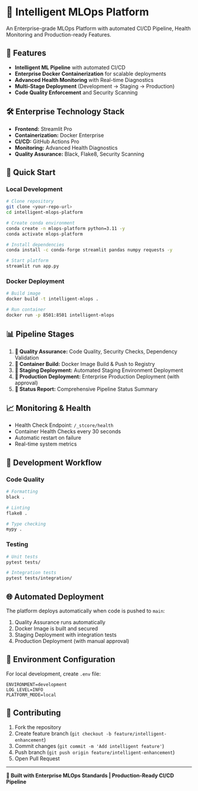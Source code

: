 # 🚀 Intelligent MLOps Platform

An Enterprise-grade MLOps Platform with automated CI/CD Pipeline, Health Monitoring and Production-ready Features.

## 🎯 Features

- **Intelligent ML Pipeline** with automated CI/CD
- **Enterprise Docker Containerization** for scalable deployments  
- **Advanced Health Monitoring** with Real-time Diagnostics
- **Multi-Stage Deployment** (Development → Staging → Production)
- **Code Quality Enforcement** and Security Scanning

## 🛠️ Enterprise Technology Stack

- **Frontend:** Streamlit Pro
- **Containerization:** Docker Enterprise
- **CI/CD:** GitHub Actions Pro
- **Monitoring:** Advanced Health Diagnostics
- **Quality Assurance:** Black, Flake8, Security Scanning

## 🚀 Quick Start

### Local Development
```bash
# Clone repository
git clone <your-repo-url>
cd intelligent-mlops-platform

# Create conda environment
conda create -n mlops-platform python=3.11 -y
conda activate mlops-platform

# Install dependencies
conda install -c conda-forge streamlit pandas numpy requests -y

# Start platform
streamlit run app.py
```

### Docker Deployment
```bash
# Build image
docker build -t intelligent-mlops .

# Run container
docker run -p 8501:8501 intelligent-mlops
```

## 📊 Pipeline Stages

1. **🧪 Quality Assurance:** Code Quality, Security Checks, Dependency Validation
2. **🐳 Container Build:** Docker Image Build & Push to Registry
3. **🚀 Staging Deployment:** Automated Staging Environment Deployment
4. **🌟 Production Deployment:** Enterprise Production Deployment (with approval)
5. **📢 Status Report:** Comprehensive Pipeline Status Summary

## 📈 Monitoring & Health

- Health Check Endpoint: `/_stcore/health`
- Container Health Checks every 30 seconds
- Automatic restart on failure
- Real-time system metrics

## 🔧 Development Workflow

### Code Quality
```bash
# Formatting
black .

# Linting  
flake8 .

# Type checking
mypy .
```

### Testing
```bash
# Unit tests
pytest tests/

# Integration tests
pytest tests/integration/
```

## 🌐 Automated Deployment

The platform deploys automatically when code is pushed to `main`:

1. Quality Assurance runs automatically
2. Docker Image is built and secured
3. Staging Deployment with integration tests
4. Production Deployment (with manual approval)

## 📝 Environment Configuration

For local development, create `.env` file:
```
ENVIRONMENT=development
LOG_LEVEL=INFO
PLATFORM_MODE=local
```

## 🤝 Contributing

1. Fork the repository
2. Create feature branch (`git checkout -b feature/intelligent-enhancement`)
3. Commit changes (`git commit -m 'Add intelligent feature'`)
4. Push branch (`git push origin feature/intelligent-enhancement`)
5. Open Pull Request
---

**🚀 Built with Enterprise MLOps Standards | Production-Ready CI/CD Pipeline**